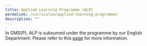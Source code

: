 ```yaml
---
title: Applied Learning Programme (ALP)
permalink: /curriculum/applied-learning-programme/
description: ""
---
```

In GMS(P), ALP is subsumed under the programme by our English Department. Please refer to this [page](https://www.geylangmethodistpri.moe.edu.sg/curriculum/english-language/) for more information.